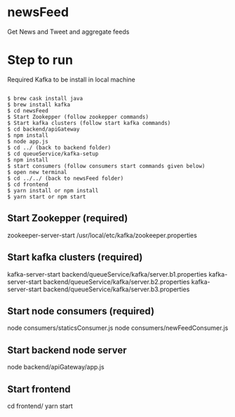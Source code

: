 # newsFeed
Get News and Tweet and aggregate feeds


# Step to run 
Required Kafka to be install in local machine
```

$ brew cask install java
$ brew install kafka
$ cd newsFeed
$ Start Zookepper (follow zookepper commands)
$ Start kafka clusters (follow start kafka commands)
$ cd backend/apiGateway
$ npm install
$ node app.js
$ cd ../ (back to backend folder)
$ cd queueService/kafka-setup
$ npm install 
$ start consumers (follow consumers start commands given below)
$ open new terminal
$ cd ../../ (back to newsFeed folder)
$ cd frontend
$ yarn install or npm install 
$ yarn start or npm start

```

## Start Zookepper (required)
zookeeper-server-start /usr/local/etc/kafka/zookeeper.properties 

## Start kafka clusters (required)
kafka-server-start backend/queueService/kafka/server.b1.properties 
kafka-server-start backend/queueService/kafka/server.b2.properties 
kafka-server-start backend/queueService/kafka/server.b3.properties 



## Start node consumers (required)
node consumers/staticsConsumer.js
node consumers/newFeedConsumer.js

## Start backend node server
node backend/apiGateway/app.js

## Start frontend 
cd frontend/
yarn start 
